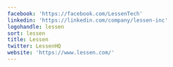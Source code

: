 ```yaml
---
facebook: 'https://facebook.com/LessenTech'
linkedin: 'https://linkedin.com/company/lessen-inc'
logohandle: lessen
sort: lessen
title: Lessen
twitter: LessenHQ
website: 'https://www.lessen.com/'
---
```

